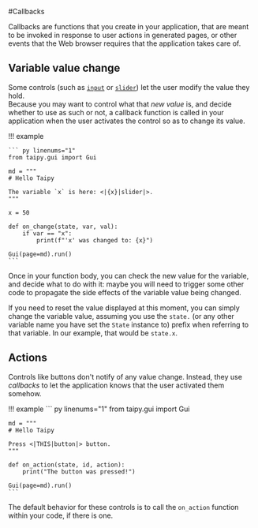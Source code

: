 #Callbacks

Callbacks are functions that you create in your application, that are meant to be
invoked in response to user actions in generated pages, or other events that the
Web browser requires that the application takes care of.

## Variable value change

Some controls (such as [`input`](viselements/input.md) or [`slider`](viselements/slider.md))
let the user modify the value they hold.  
Because you may want to control what that _new value_ is, and decide whether to use
as such or not, a callback function is called in your application when the user
activates the control so as to change its value.

!!! example

    ``` py linenums="1"
    from taipy.gui import Gui

    md = """
    # Hello Taipy

    The variable `x` is here: <|{x}|slider|>.
    """

    x = 50

    def on_change(state, var, val):
        if var == "x":
            print(f"'x' was changed to: {x}")

    Gui(page=md).run()
    ```

Once in your function body, you can check the new value for the variable, and decide
what to do with it: maybe you will need to trigger some other code to propagate the
side effects of the variable value being changed.

If you need to reset the value displayed at this moment, you can simply
change the variable value, assuming you use the `state.` (or any other variable name you have
set the `State` instance to) prefix when referring to that variable. In our example, that would
be `state.x`.

## Actions

Controls like buttons don't notify of any value change. Instead, they use _callbacks_ to let
the application knows that the user activated them somehow.

!!! example
    ``` py linenums="1"
    from taipy.gui import Gui

    md = """
    # Hello Taipy

    Press <|THIS|button|> button.
    """

    def on_action(state, id, action):
        print("The button was pressed!")

    Gui(page=md).run()
    ```

The default behavior for these controls is to call the `on_action` function within your code,
if there is one.

